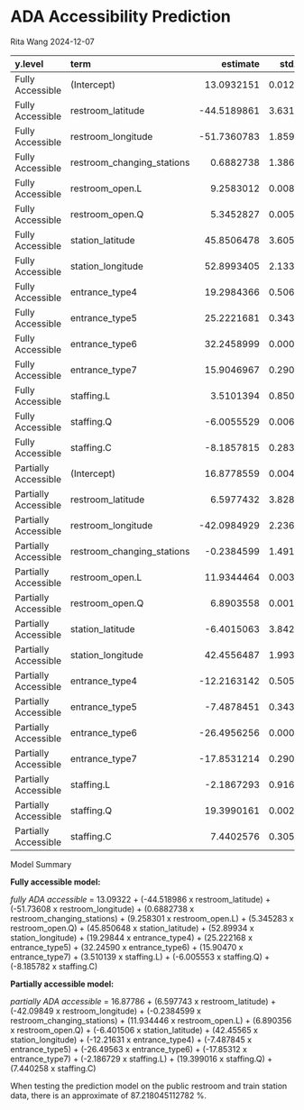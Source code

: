 ADA Accessibility Prediction
================
Rita Wang
2024-12-07

| y.level              | term                       |    estimate | std.error |     statistic |   p.value |
|:---------------------|:---------------------------|------------:|----------:|--------------:|----------:|
| Fully Accessible     | (Intercept)                |  13.0932151 | 0.0127258 |  1.028876e+03 | 0.0000000 |
| Fully Accessible     | restroom_latitude          | -44.5189861 | 3.6312052 | -1.226011e+01 | 0.0000000 |
| Fully Accessible     | restroom_longitude         | -51.7360783 | 1.8590365 | -2.782951e+01 | 0.0000000 |
| Fully Accessible     | restroom_changing_stations |   0.6882738 | 1.3864191 |  4.964400e-01 | 0.6195840 |
| Fully Accessible     | restroom_open.L            |   9.2583012 | 0.0089985 |  1.028876e+03 | 0.0000000 |
| Fully Accessible     | restroom_open.Q            |   5.3452827 | 0.0051953 |  1.028876e+03 | 0.0000000 |
| Fully Accessible     | station_latitude           |  45.8506478 | 3.6059814 |  1.271516e+01 | 0.0000000 |
| Fully Accessible     | station_longitude          |  52.8993405 | 2.1331388 |  2.479883e+01 | 0.0000000 |
| Fully Accessible     | entrance_type4             |  19.2984366 | 0.5060878 |  3.813259e+01 | 0.0000000 |
| Fully Accessible     | entrance_type5             |  25.2221681 | 0.3434136 |  7.344545e+01 | 0.0000000 |
| Fully Accessible     | entrance_type6             |  32.2458999 | 0.0000004 |  7.934958e+07 | 0.0000000 |
| Fully Accessible     | entrance_type7             |  15.9046967 | 0.2903154 |  5.478420e+01 | 0.0000000 |
| Fully Accessible     | staffing.L                 |   3.5101394 | 0.8500843 |  4.129166e+00 | 0.0000364 |
| Fully Accessible     | staffing.Q                 |  -6.0055529 | 0.0063629 | -9.438429e+02 | 0.0000000 |
| Fully Accessible     | staffing.C                 |  -8.1857815 | 0.2833614 | -2.888813e+01 | 0.0000000 |
| Partially Accessible | (Intercept)                |  16.8778559 | 0.0044028 |  3.833436e+03 | 0.0000000 |
| Partially Accessible | restroom_latitude          |   6.5977432 | 3.8282184 |  1.723450e+00 | 0.0848072 |
| Partially Accessible | restroom_longitude         | -42.0984929 | 2.2360956 | -1.882679e+01 | 0.0000000 |
| Partially Accessible | restroom_changing_stations |  -0.2384599 | 1.4914359 | -1.598861e-01 | 0.8729708 |
| Partially Accessible | restroom_open.L            |  11.9344464 | 0.0031133 |  3.833436e+03 | 0.0000000 |
| Partially Accessible | restroom_open.Q            |   6.8903558 | 0.0017974 |  3.833436e+03 | 0.0000000 |
| Partially Accessible | station_latitude           |  -6.4015063 | 3.8422657 | -1.666076e+00 | 0.0956983 |
| Partially Accessible | station_longitude          |  42.4556487 | 1.9936307 |  2.129564e+01 | 0.0000000 |
| Partially Accessible | entrance_type4             | -12.2163142 | 0.5058369 | -2.415070e+01 | 0.0000000 |
| Partially Accessible | entrance_type5             |  -7.4878451 | 0.3434104 | -2.180437e+01 | 0.0000000 |
| Partially Accessible | entrance_type6             | -26.4956256 | 0.0000000 | -1.234779e+12 | 0.0000000 |
| Partially Accessible | entrance_type7             | -17.8531214 | 0.2901591 | -6.152873e+01 | 0.0000000 |
| Partially Accessible | staffing.L                 |  -2.1867293 | 0.9164712 | -2.386032e+00 | 0.0170313 |
| Partially Accessible | staffing.Q                 |  19.3990161 | 0.0022014 |  8.812125e+03 | 0.0000000 |
| Partially Accessible | staffing.C                 |   7.4402576 | 0.3054904 |  2.435513e+01 | 0.0000000 |

Model Summary

**Fully accessible model:**

*fully ADA accessible* = 13.09322 + (-44.518986 x restroom_latitude) +
(-51.73608 x restroom_longitude) + (0.6882738 x
restroom_changing_stations) + (9.258301 x restroom_open.L) + (5.345283 x
restroom_open.Q) + (45.850648 x station_latitude) + (52.89934 x
station_longitude) + (19.29844 x entrance_type4) + (25.222168 x
entrance_type5) + (32.24590 x entrance_type6) + (15.90470 x
entrance_type7) + (3.510139 x staffing.L) + (-6.005553 x staffing.Q) +
(-8.185782 x staffing.C)

**Partially accessible model:**

*partially ADA accessible* = 16.87786 + (6.597743 x restroom_latitude) +
(-42.09849 x restroom_longitude) + (-0.2384599 x
restroom_changing_stations) + (11.934446 x restroom_open.L) + (6.890356
x restroom_open.Q) + (-6.401506 x station_latitude) + (42.45565 x
station_longitude) + (-12.21631 x entrance_type4) + (-7.487845 x
entrance_type5) + (-26.49563 x entrance_type6) + (-17.85312 x
entrance_type7) + (-2.186729 x staffing.L) + (19.399016 x staffing.Q) +
(7.440258 x staffing.C)

When testing the prediction model on the public restroom and train
station data, there is an approximate of 87.218045112782 %.
